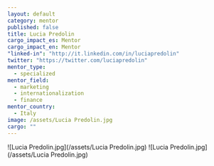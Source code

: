 ```yaml
---
layout: default
category: mentor
published: false
title: Lucia Predolin
cargo_impact_es: Mentor
cargo_impact_en: Mentor
"linked-in": "http://it.linkedin.com/in/luciapredolin"
twitter: "https://twitter.com/luciapredolin"
mentor_type: 
  - specialized
mentor_field: 
  - marketing
  - internationalization
  - finance
mentor_country: 
  - Italy
image: /assets/Lucia Predolin.jpg
cargo: ""
---
```



![Lucia Predolin.jpg](/assets/Lucia Predolin.jpg)
![Lucia Predolin.jpg](/assets/Lucia Predolin.jpg)

